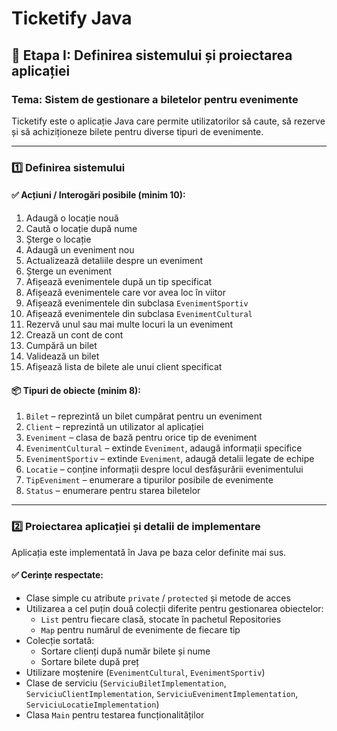 # Ticketify Java

## 🧩 Etapa I: Definirea sistemului și proiectarea aplicației

### Tema: Sistem de gestionare a biletelor pentru evenimente

Ticketify este o aplicație Java care permite utilizatorilor să caute, să rezerve și să achiziționeze bilete pentru diverse tipuri de evenimente.

---

### 1️⃣ Definirea sistemului

#### ✅ Acțiuni / Interogări posibile (minim 10):

1. Adaugă o locație nouă
2. Caută o locație după nume
3. Șterge o locație
4. Adaugă un eveniment nou
5. Actualizează detaliile despre un eveniment
6. Șterge un eveniment
7. Afișează evenimentele după un tip specificat
8. Afișează evenimentele care vor avea loc în viitor
9. Afișează evenimentele din subclasa `EvenimentSportiv`
10. Afișează evenimentele din subclasa `EvenimentCultural`
11. Rezervă unul sau mai multe locuri la un eveniment
12. Crează un cont de cont
13. Cumpără un bilet
14. Validează un bilet
15. Afișează lista de bilete ale unui client specificat


#### 📦 Tipuri de obiecte (minim 8):

1. `Bilet` – reprezintă un bilet cumpărat pentru un eveniment  
2. `Client` – reprezintă un utilizator al aplicației  
3. `Eveniment` – clasa de bază pentru orice tip de eveniment  
4. `EvenimentCultural` – extinde `Eveniment`, adaugă informații specifice  
5. `EvenimentSportiv` – extinde `Eveniment`, adaugă detalii legate de echipe
6. `Locatie` – conține informații despre locul desfășurării evenimentului  
7. `TipEveniment` – enumerare a tipurilor posibile de evenimente  
8. `Status` – enumerare pentru starea biletelor


---

### 2️⃣ Proiectarea aplicației și detalii de implementare

Aplicația este implementată în Java pe baza celor definite mai sus.

#### ✅ Cerințe respectate:

- Clase simple cu atribute `private` / `protected` și metode de acces  
- Utilizarea a cel puțin două colecții diferite pentru gestionarea obiectelor:
  - `List` pentru fiecare clasă, stocate în pachetul Repositories
  - `Map` pentru numărul de evenimente de fiecare tip
- Colecție sortată:
  - Sortare clienți după număr bilete și nume
  - Sortare bilete după preț
- Utilizare moștenire (`EvenimentCultural`, `EvenimentSportiv`)
- Clase de serviciu (`ServiciuBiletImplementation`, `ServiciuClientImplementation`, `ServiciuEvenimentImplementation`, `ServiciuLocatieImplementation`)
- Clasa `Main` pentru testarea funcționalităților
